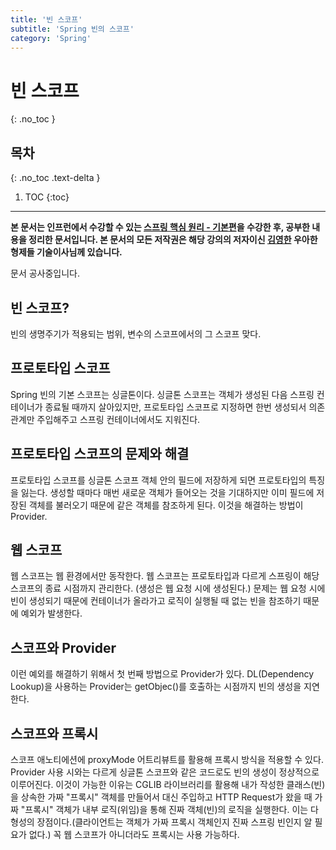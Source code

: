 ```yaml
---
title: '빈 스코프'
subtitle: 'Spring 빈의 스코프'
category: 'Spring'
---
```


# 빈 스코프
{: .no_toc }

## 목차
{: .no_toc .text-delta }

1. TOC
{:toc}

---

**본 문서는 인프런에서 수강할 수 있는 [스프링 핵심 원리 - 기본편](https://inflearn.com/course/스프링-핵심-원리-기본편)을 수강한 후, 공부한 내용을 정리한 문서입니다. 본 문서의 모든 저작권은 해당 강의의 저자이신 [김영한](https://inflearn.com/users/@yh) 우아한형제들 기술이사님께 있습니다.**

문서 공사중입니다.

## 빈 스코프?
빈의 생명주기가 적용되는 범위, 변수의 스코프에서의 그 스코프 맞다.

## 프로토타입 스코프
Spring 빈의 기본 스코프는 싱글톤이다. 싱글톤 스코프는 객체가 생성된 다음 스프링 컨테이너가 종료될 때까지 살아있지만, 프로토타입 스코프로 지정하면 한번 생성되서 의존관계만 주입해주고 스프링 컨테이너에서도 지워진다.

## 프로토타입 스코프의 문제와 해결
프로토타입 스코프를 싱글톤 스코프 객체 안의 필드에 저장하게 되면 프로토타입의 특징을 잃는다. 생성할 때마다 매번 새로운 객체가 들어오는 것을 기대하지만 이미 필드에 저장된 객체를 불러오기 때문에 같은 객체를 참조하게 된다. 이것을 해결하는 방법이 Provider.

## 웹 스코프
웹 스코프는 웹 환경에서만 동작한다. 웹 스코프는 프로토타입과 다르게 스프링이 해당 스코프의 종료 시점까지 관리한다. (생성은 웹 요청 시에 생성된다.) 문제는 웹 요청 시에 빈이 생성되기 때문에 컨테이너가 올라가고 로직이 실행될 때 없는 빈을 참조하기 때문에 예외가 발생한다.

## 스코프와 Provider
이런 예외를 해결하기 위해서 첫 번째 방법으로 Provider가 있다. DL(Dependency Lookup)을 사용하는 Provider는 getObjec()를 호출하는 시점까지 빈의 생성을 지연한다.

## 스코프와 프록시
스코프 애노티에션에 proxyMode 어트리뷰트를 활용해 프록시 방식을 적용할 수 있다. Provider 사용 시와는 다르게 싱글톤 스코프와 같은 코드로도 빈의 생성이 정상적으로 이루어진다. 이것이 가능한 이유는 CGLIB 라이브러리를 활용해 내가 작성한 클래스(빈)을 상속한 가짜 "프록시" 객체를 만들어서 대신 주입하고 HTTP Request가 왔을 때 가짜 "프록시" 객체가 내부 로직(위임)을 통해 진짜 객체(빈)의 로직을 실행한다. 이는 다형성의 장점이다.(클라이언트는 객체가 가짜 프록시 객체인지 진짜 스프링 빈인지 알 필요가 없다.) 꼭 웹 스코프가 아니더라도 프록시는 사용 가능하다.